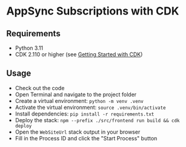 # AppSync Subscriptions with CDK
## Requirements
- Python 3.11
- CDK 2.110 or higher (see [Getting Started with CDK](https://docs.aws.amazon.com/cdk/v2/guide/getting_started.html))

## Usage
- Check out the code
- Open Terminal and navigate to the project folder
- Create a virtual environment: `python -m venv .venv`
- Activate the virtual environment: `source .venv/bin/activate`
- Install dependencies: `pip install -r requirements.txt`
- Deploy the stack: `npm --prefix ./src/frontend run build && cdk deploy`
- Open the `WebSiteUrl` stack output in your browser
- Fill in the Process ID and click the "Start Process" button